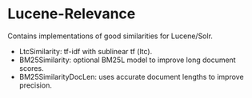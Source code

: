 # Lucene-Relevance
Contains implementations of good similarities for Lucene/Solr.
- LtcSimilarity: tf-idf with sublinear tf (ltc).
- BM25Similarity: optional BM25L model to improve long document scores.
- BM25SimilarityDocLen: uses accurate document lengths to improve precision.
